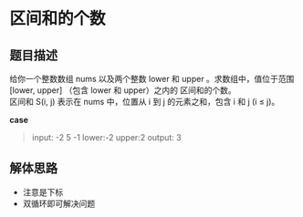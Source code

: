 # 区间和的个数

## 题目描述

给你一个整数数组 nums 以及两个整数 lower 和 upper 。求数组中，值位于范围 [lower, upper] （包含 lower 和 upper）之内的 区间和的个数。<br/>
区间和 S(i, j) 表示在 nums 中，位置从 i 到 j 的元素之和，包含 i 和 j (i ≤ j)。

__case__
> input: -2 5 -1 lower:-2 upper:2
> output: 3

## 解体思路

- 注意是下标
- 双循环即可解决问题